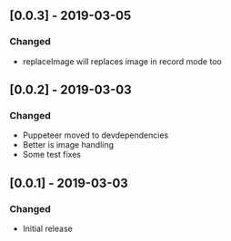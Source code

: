 ## [0.0.3] - 2019-03-05
### Changed
- replaceImage will replaces image in record mode too

## [0.0.2] - 2019-03-03
### Changed
- Puppeteer moved to devdependencies
- Better is image handling
- Some test fixes

## [0.0.1] - 2019-03-03
### Changed
- Initial release
